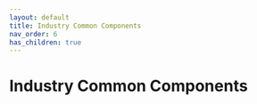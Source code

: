 ```yaml
---
layout: default
title: Industry Common Components
nav_order: 6
has_children: true
---
```

# Industry Common Components
